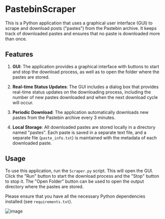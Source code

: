 # PastebinScraper

This is a Python application that uses a graphical user interface (GUI) to scrape and download posts ("pastes") from the Pastebin archive. It keeps track of downloaded pastes and ensures that no paste is downloaded more than once.

## Features

1. **GUI**: The application provides a graphical interface with buttons to start and stop the download process, as well as to open the folder where the pastes are stored.

2. **Real-time Status Updates**: The GUI includes a dialog box that provides real-time status updates on the downloading process, including the number of new pastes downloaded and when the next download cycle will occur.

3. **Periodic Download**: The application automatically downloads new pastes from the Pastebin archive every 3 minutes.

4. **Local Storage**: All downloaded pastes are stored locally in a directory named "pastes". Each paste is saved in a separate text file, and a separate file (`paste_info.txt`) is maintained with the metadata of each downloaded paste.

## Usage

To use this application, run the `Scraper.py` script. This will open the GUI. Click the "Run" button to start the download process and the "Stop" button to stop it. The "Open Folder" button can be used to open the output directory where the pastes are stored.

Please ensure that you have all the necessary Python dependencies installed (see `requirements.txt`).



![image](https://github.com/KaldarAralay/PastebinScraper/assets/3278231/6e66dd11-4d23-4ee3-9873-482a7f0f86f3)
